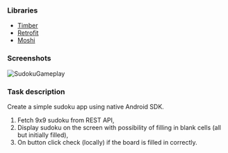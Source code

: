 ### Libraries
* [Timber](https://github.com/JakeWharton/timber)
* [Retrofit](https://github.com/square/retrofit)
* [Moshi](https://github.com/square/moshi)

### Screenshots
![SudokuGameplay](https://i.imgur.com/6nqwoIf.jpg)

### Task description
Create a simple sudoku app using native Android SDK.

1. Fetch 9x9 sudoku from REST API,
2. Display sudoku on the screen with possibility of filling in blank cells (all but initially filled),
3. On button click check (locally) if the board is filled in correctly.
